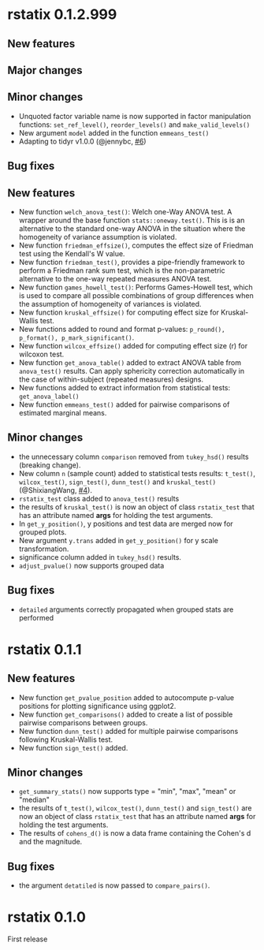# rstatix 0.1.2.999

## New features
   
   
## Major changes
     
     
## Minor changes 
   
- Unquoted factor variable name is now supported in factor manipulation functions: `set_ref_level()`, `reorder_levels()` and `make_valid_levels()`
- New argument `model` added in the function `emmeans_test()`
- Adapting to tidyr v1.0.0 (@jennybc, [#6](https://github.com/kassambara/rstatix/issues/6))
   
## Bug fixes
   
   
  
## New features
  
- New function `welch_anova_test()`: Welch one-Way ANOVA test. A wrapper around the base function `stats::oneway.test()`. This is is an alternative to the standard one-way ANOVA in the situation where the homogeneity of variance assumption is violated.
- New function `friedman_effsize()`, computes the effect size of Friedman test using the Kendall's W value.
- New function `friedman_test()`, provides a pipe-friendly framework to perform a Friedman rank sum test, which is the non-parametric alternative to the one-way repeated measures ANOVA test.
- New function `games_howell_test()`: Performs Games-Howell test, which is used to compare all possible combinations of group differences when the assumption of homogeneity of variances is violated.
- New function `kruskal_effsize()` for computing effect size for Kruskal-Wallis test.
- New functions added to round and format p-values: `p_round(), p_format(), p_mark_significant()`.
- New function `wilcox_effsize()` added for computing effect size (r) for wilcoxon test.
- New function `get_anova_table()` added to extract ANOVA table from `anova_test()` results. Can apply sphericity correction automatically in the case of within-subject (repeated measures) designs.
- New functions added to extract information from statistical tests: `get_anova_label()`
- New function `emmeans_test()` added for pairwise comparisons of estimated marginal means.
   
   
## Minor changes
  
- the unnecessary column `comparison` removed from `tukey_hsd()` results (breaking change).
- New column `n` (sample count) added to statistical tests results: `t_test()`, `wilcox_test()`, `sign_test()`, `dunn_test()` and `kruskal_test()` (@ShixiangWang, [#4](https://github.com/kassambara/rstatix/issues/4)).
- `rstatix_test` class added to `anova_test()` results
- the results of `kruskal_test()` is now an object of class `rstatix_test` that has an attribute named **args** for holding the test arguments.
- In `get_y_position()`, y positions and test data are merged now for grouped plots.
- New argument `y.trans` added in `get_y_position()` for y scale transformation.
- significance column added in `tukey_hsd()` results.
- `adjust_pvalue()` now supports grouped data

## Bug fixes
  
- `detailed` arguments correctly propagated when grouped stats are performed

# rstatix 0.1.1
   
   
## New features
  
- New function `get_pvalue_position` added to autocompute p-value positions for plotting significance using ggplot2.
- New function `get_comparisons()` added to create a list of possible pairwise comparisons between groups.
- New function `dunn_test()` added for multiple pairwise comparisons following Kruskal-Wallis test.
- New function `sign_test()` added.

   
## Minor changes
   
- `get_summary_stats()` now supports type = "min", "max", "mean" or "median"
- the results of `t_test()`, `wilcox_test()`, `dunn_test()` and `sign_test()` are now an object of class `rstatix_test` that has an attribute named **args** for holding the test arguments.
- The results of `cohens_d()` is now a data frame containing the Cohen's d and the magnitude.

## Bug fixes
  
- the argument `detatiled` is now passed to `compare_pairs()`.

# rstatix 0.1.0

First release
